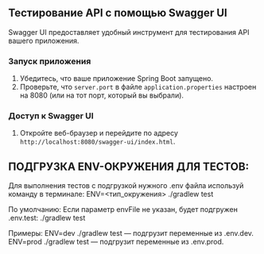 
## Тестирование API с помощью Swagger UI

Swagger UI предоставляет удобный инструмент для тестирования API вашего приложения.

### Запуск приложения

1. Убедитесь, что ваше приложение Spring Boot запущено.
2. Проверьте, что `server.port` в файле `application.properties`  настроен на 8080 (или на тот порт, который вы выбрали).

### Доступ к Swagger UI

1. Откройте веб-браузер и перейдите по адресу `http://localhost:8080/swagger-ui/index.html`.

## ПОДГРУЗКА ENV-ОКРУЖЕНИЯ ДЛЯ ТЕСТОВ:

Для выполнения тестов с подгрузкой нужного .env файла используй команду в терминале:
ENV=<тип_окружения> ./gradlew test

По умолчанию: Если параметр envFile не указан, будет подгружен .env.test:
./gradlew test

Примеры:
ENV=dev ./gradlew test — подгрузит переменные из .env.dev.
ENV=prod ./gradlew test — подгрузит переменные из .env.prod.